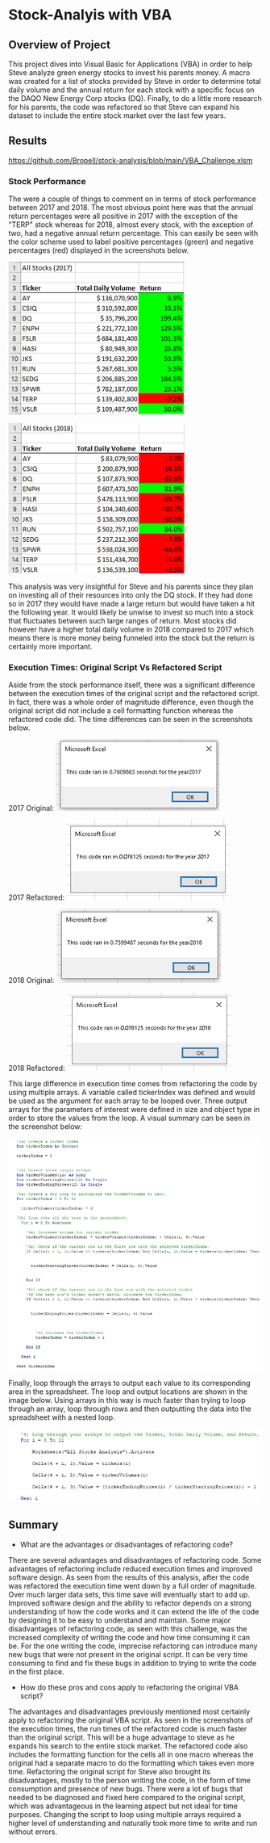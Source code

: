# Stock-Analyis with VBA 

## Overview of Project
This project dives into Visual Basic for Applications (VBA) in order to help Steve analyze green energy stocks to invest his parents money. A macro was created for a list of stocks provided by Steve in order to determine total daily volume and the annual return for each stock with a specific focus on the DAQO New Energy Corp stocks (DQ). Finally, to do a little more research for his parents, the code was refactored so that Steve can expand his dataset to include the entire stock market over the last few years. 
## Results
https://github.com/Bropell/stock-analysis/blob/main/VBA_Challenge.xlsm
### Stock Performance
The were a couple of things to comment on in terms of stock performance between 2017 and 2018. The most obvious point here was that the annual return percentages were all positive in 2017 with the exception of the "TERP" stock whereas for 2018, almost every stock, with the exception of two, had a negative annual return percentage. This can easily be seen with the color scheme used to label positive percentages (green) and negative percentages (red) displayed in the screenshots below. 

![alt text](https://github.com/Bropell/stock-analysis/blob/main/Resources/All_Stocks_2017.png)


![alt text](https://github.com/Bropell/stock-analysis/blob/main/Resources/All_Stocks_2018.png)


This analysis was very insightful for Steve and his parents since they plan on investing all of their resources into only the DQ stock. If they had done so in 2017 they would have made a large return but would have taken a hit the following year. It would likely be unwise to invest so much into a stock that fluctuates between such large ranges of return. Most stocks did however have a higher total daily volume in 2018 compared to 2017 which means there is more money being funneled into the stock but the return is certainly more important.
### Execution Times: Original Script Vs Refactored Script
Aside from the stock performance itself, there was a significant difference between the execution times of the original script and the refactored script. In fact, there was a whole order of magnitude difference, even though the original script did not include a cell formatting function whereas the refactored code did. The time differences can be seen in the screenshots below. 

2017 Original: ![alt text](https://github.com/Bropell/stock-analysis/blob/main/Resources/Original_Script_2017.png)

2017 Refactored: ![alt text](https://github.com/Bropell/stock-analysis/blob/main/Resources/VBA_Challenge_2017.png)

2018 Original: ![alt text](https://github.com/Bropell/stock-analysis/blob/main/Resources/Original_Script_2018.png)

2018 Refactored: ![alt text](https://github.com/Bropell/stock-analysis/blob/main/Resources/VBA_Challenge_2018.png)

This large difference in execution time comes from refactoring the code by using multiple arrays. A variable called tickerIndex was defined and would be used as the argument for each array to be looped over. Three output arrays for the parameters of interest were defined in size and object type in order to store the values from the loop. A visual summary can be seen in the screenshot below:

![alt text](https://github.com/Bropell/stock-analysis/blob/main/Resources/For_Loop_1.png)

Finally, loop through the arrays to output each value to its corresponding area in the spreadsheet. The loop and output locations are shown in the image below. Using arrays in this way is much faster than trying to loop through an array, loop through rows and then outputting the data into the spreadsheet with a nested loop. 

![alt text](https://github.com/Bropell/stock-analysis/blob/main/Resources/For_Loop_2.png)


## Summary

- What are the advantages or disadvantages of refactoring code?

There are several advantages and disadvantages of refactoring code. Some advantages of refactoring include reduced execution times and improved software design. As seen from the results of this analysis, after the code was refactored the execution time went down by a full order of magnitude. Over much larger data sets, this time save will eventually start to add up. Improved software design and the ability to refactor depends on a strong understanding of how the code works and it can extend the life of the code by designing it to be easy to understand and maintain. Some major disadvantages of refactoring code, as seen with this challenge, was the increased complexity of writing the code and how time consuming it can be. For the one writing the code, imprecise refactoring can introduce many new bugs that were not present in the original script. It can be very time consuming to find and fix these bugs in addition to trying to write the code in the first place. 

- How do these pros and cons apply to refactoring the original VBA script? 

The advantages and disadvantages previously mentioned most certainly apply to refactoring the original VBA script. As seen in the screenshots of the execution times, the run times of the refactored code is much faster than the original script. This will be a huge advantage to steve as he expands his search to the entire stock market. The refactored code also includes the formatting function for the cells all in one macro whereas the original had a separate macro to do the formatting which takes even more time. Refactoring the original script for Steve also brought its disadvantages, mostly to the person writing the code, in the form of time consumption and presence of new bugs. There were a lot of bugs that needed to be diagnosed and fixed here compared to the original script, which was advantageous in the learning aspect but not ideal for time purposes. Changing the script to loop using multiple arrays required a higher level of understanding and naturally took more time to write and run without errors. 
